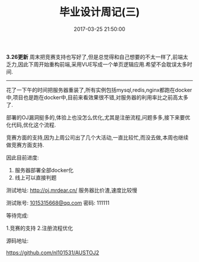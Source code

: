 ﻿---
title: 毕业设计周记(三)
tags:
  - 毕业设计
categories: 随谈
date: 2017-03-25 21:50:00
---
**3.26更新**
周末把竞赛支持也写好了,但是总觉得和自己想要的不太一样了,前端太乏力,因此下周开始重构前端,采用VUE写成一个单页逻辑应用.希望不会耽误太多时间.

----------

花了一下午的时间把服务器重装了,所有实例包括mysql,redis,nginx都跑在docker中,项目也是跑在docker中,目前来看效果很不错,对服务器的利用率比之前高太多了.

部署的OJ漏洞挺多的,体验上也没怎么优化,尤其是注册流程,问题多多,接下来要优化代码,优化这个流程.

竞赛方面的支持,因为上周公司出了几个大活动,一直比较忙,而没去做,本周也继续做竞赛方面支持.

因此目前进度:

1. 服务器部署全部docker化
2. 线上可以直接判题

测试地址:  http://oj.mrdear.cn/    服务器比价渣,速度比较慢

测试账号:   1015315668@qq.com    密码: 111111

等待完成:

1.竞赛的支持
2.注册流程优化

源码地址:

https://github.com/nl101531/AUSTOJ2
